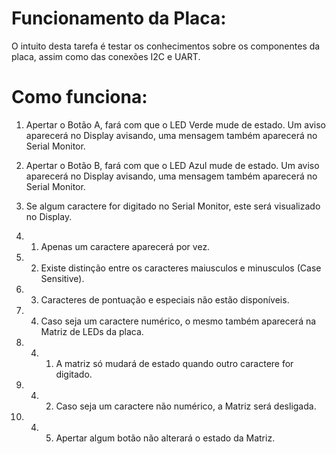# Funcionamento da Placa:
O intuito desta tarefa é testar os conhecimentos sobre os componentes da placa, assim como das conexões I2C e UART.
# Como funciona:
1. Apertar o Botão A, fará com que o LED Verde mude de estado. Um aviso aparecerá no Display avisando, uma mensagem também aparecerá no Serial Monitor.

2. Apertar o Botão B, fará com que o LED Azul mude de estado. Um aviso aparecerá no Display avisando, uma mensagem também aparecerá no Serial Monitor.

3. Se algum caractere for digitado no Serial Monitor, este será visualizado no Display.
3. 1. Apenas um caractere aparecerá por vez.

3. 2. Existe distinção entre os caracteres maiusculos e minusculos (Case Sensitive).

3. 3. Caracteres de pontuação e especiais não estão disponíveis.

3. 4. Caso seja um caractere numérico, o mesmo também aparecerá na Matriz de LEDs da placa.
3. 4. 1. A matriz só mudará de estado quando outro caractere for digitado.

3. 4. 2. Caso seja um caractere não numérico, a Matriz será desligada.

3. 4. 5. Apertar algum botão não alterará o estado da Matriz.
